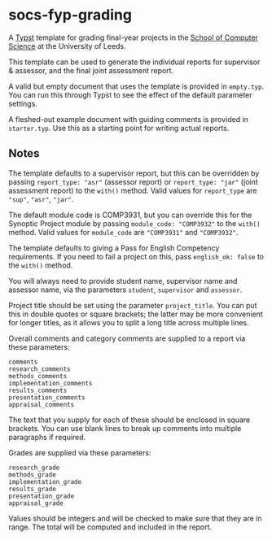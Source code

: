 # socs-fyp-grading

A [Typst][typ] template for grading final-year projects in the [School of
Computer Science][socs] at the University of Leeds.

This template can be used to generate the individual reports for supervisor
& assessor, and the final joint assessment report.

A valid but empty document that uses the template is provided in `empty.typ`.
You can run this through Typst to see the effect of the default parameter
settings.

A fleshed-out example document with guiding comments is provided in
`starter.typ`. Use this as a starting point for writing actual reports.

## Notes

The template defaults to a supervisor report, but this can be overridden by
passing `report_type: "asr"` (assessor report) or `report_type: "jar"` (joint
assessment report) to the `with()` method. Valid values for `report_type`
are `"sup"`, `"asr"`, `"jar"`.

The default module code is COMP3931, but you can override this for the
Synoptic Project module by passing `module_code: "COMP3932"` to the
`with()` method. Valid values for `module_code` are `"COMP3931"` and
`"COMP3932"`.

The template defaults to giving a Pass for English Competency requirements.
If you need to fail a project on this, pass `english_ok: false` to the
`with()` method.

You will always need to provide student name, supervisor name and assessor
name, via the parameters `student`, `supervisor` and `assessor`.

Project title should be set using the parameter `project_title`. You can
put this in double quotes or square brackets; the latter may be more
convenient for longer titles, as it allows you to split a long title across
multiple lines.

Overall comments and category comments are supplied to a report via these
parameters:

    comments
    research_comments
    methods_comments
    implementation_comments
    results_comments
    presentation_comments
    appraisal_comments

The text that you supply for each of these should be enclosed in square
brackets. You can use blank lines to break up comments into multiple
paragraphs if required.

Grades are supplied via these parameters:

    research_grade
    methods_grade
    implementation_grade
    results_grade
    presentation_grade
    appraisal_grade

Values should be integers and will be checked to make sure that they are in
range. The total will be computed and included in the report.

[typ]: https://github.com/typst/typst
[socs]: https://eps.leeds.ac.uk/computing/
